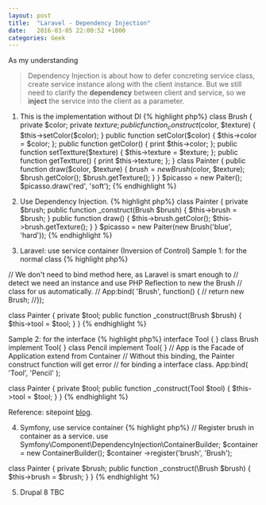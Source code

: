 ```yaml
---
layout: post
title:  "Laravel - Dependency Injection"
date:   2016-03-05 22:00:52 +1000
categories: Geek
---
```


As my understanding

> Dependency Injection is about how to defer concreting service class, create service instance along with the client instance.
> But we still need to clarify the **dependency** between client and service, so we **inject** the service into the client as a parameter.  

1. This is the implementation without DI
{% highlight php%}
class Brush {
  private $color;
  private $texture;
  public function _construct($color, $texture) {
    $this->setColor($color);
  }
  public function setColor($color) {
    $this->color = $color;
  };
  public function getColor() {
    print $this->color;
  };
  public function setTextture($texture) {
    $this->texture = $texture;
  };
  public function getTextture() {
    print $this->texture;
  };
}
class Painter {
  public function draw($color, $texture) {
    $brush = new Brush($color, $texture);
    $brush.getColor();
    $brush.getTexture();
  }
}
$picasso = new Paiter();
$picasso.draw('red', 'soft');
{% endhighlight %}

2. Use Dependency Injection.
{% highlight php%}
class Painter {
  private $brush;
  public function _construct(Brush $brush) {
    $this->brush = $brush;
  }
  public function draw() {
    $this->brush.getColor();
    $this->brush.getTexture();
  }
}
$picasso = new Paiter(new Brush('blue', 'hard'));
{% endhighlight %}

3. Laravel: use service container (Inversion of Control)
Sample 1: for the normal class 
{% highlight php%}

// We don't need to bind method here, as Laravel is smart enough to 
// detect we need an instance and use PHP Reflection to new the Brush 
// class for us automatically.
// App:bind( 'Brush', function() {
//  return new Brush;
//});

class Painter {
  private $tool;
  public function _construct(Brush $brush) {
    $this->tool = $tool;
  }
}
{% endhighlight %}

Sample 2: for the interface
{% highlight php%}
interface Tool {
}
class Brush implement Tool{
}
class Pencil implement Tool{
}
// App is the Facade of Application extend from Container
// Without this binding, the Painter construct function will get error 
// for binding a interface class. 
App:bind( 'Tool', 'Pencil' );

class Painter {
  private $tool;
  public function _construct(Tool $tool) {
    $this->tool = $tool;
  }
}
{% endhighlight %}

Reference: sitepoint [blog](http://www.sitepoint.com/dependency-injection-laravels-ioc).

4. Symfony, use service container
{% highlight php%}
// Register brush in container as a service.
use Symfony\Component\DependencyInjection\ContainerBuilder;
$container = new ContainerBuilder();
$container
    ->register('brush', 'Brush');

class Painter {
  private $brush;
  public function _construct(\Brush $brush) {
    $this->brush = $brush;
  }
}
{% endhighlight %}

5. Drupal 8
TBC
